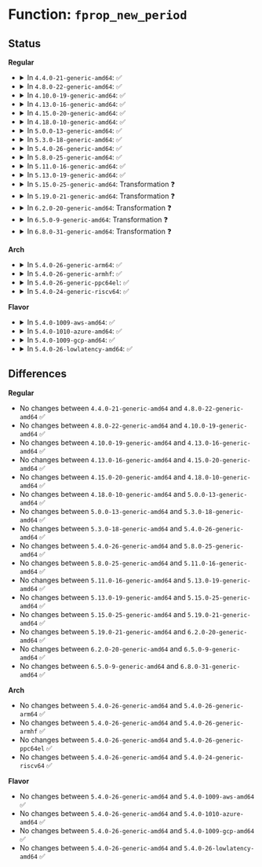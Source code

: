 # Function: <code>fprop_new_period</code>

## Status
<b>Regular</b>
<ul>
<li>
<details>
<summary>In <code>4.4.0-21-generic-amd64</code>: ✅</summary>

```c
bool fprop_new_period(struct fprop_global * p, int periods)
```

```json
{
  "name": "fprop_new_period",
  "collision_type": "Unique Global",
  "inline_type": "No",
  "funcs": [
    {
      "addr": 18446744071582947392,
      "name": "fprop_new_period",
      "external": true,
      "loc": "lib/flex_proportions.c:63",
      "file": "lib/flex_proportions.c",
      "inline": "seen, unknown",
      "caller_inline": [],
      "caller_func": [
        "mm/page-writeback.c:writeout_period"
      ]
    }
  ],
  "symbols": [
    {
      "addr": 18446744071582947392,
      "name": "fprop_new_period",
      "section": ".text",
      "bind": "STB_GLOBAL",
      "size": 136
    }
  ]
}
```
</details>
</li>
<li>
<details>
<summary>In <code>4.8.0-22-generic-amd64</code>: ✅</summary>

```c
bool fprop_new_period(struct fprop_global * p, int periods)
```

```json
{
  "name": "fprop_new_period",
  "collision_type": "Unique Global",
  "inline_type": "No",
  "funcs": [
    {
      "addr": 18446744071583235104,
      "name": "fprop_new_period",
      "external": true,
      "loc": "lib/flex_proportions.c:63",
      "file": "lib/flex_proportions.c",
      "inline": "seen, unknown",
      "caller_inline": [],
      "caller_func": [
        "mm/page-writeback.c:writeout_period"
      ]
    }
  ],
  "symbols": [
    {
      "addr": 18446744071583235104,
      "name": "fprop_new_period",
      "section": ".text",
      "bind": "STB_GLOBAL",
      "size": 139
    }
  ]
}
```
</details>
</li>
<li>
<details>
<summary>In <code>4.10.0-19-generic-amd64</code>: ✅</summary>

```c
bool fprop_new_period(struct fprop_global * p, int periods)
```

```json
{
  "name": "fprop_new_period",
  "collision_type": "Unique Global",
  "inline_type": "No",
  "funcs": [
    {
      "addr": 18446744071583350352,
      "name": "fprop_new_period",
      "external": true,
      "loc": "lib/flex_proportions.c:63",
      "file": "lib/flex_proportions.c",
      "inline": "seen, unknown",
      "caller_inline": [],
      "caller_func": [
        "mm/page-writeback.c:writeout_period"
      ]
    }
  ],
  "symbols": [
    {
      "addr": 18446744071583350352,
      "name": "fprop_new_period",
      "section": ".text",
      "bind": "STB_GLOBAL",
      "size": 139
    }
  ]
}
```
</details>
</li>
<li>
<details>
<summary>In <code>4.13.0-16-generic-amd64</code>: ✅</summary>

```c
bool fprop_new_period(struct fprop_global * p, int periods)
```

```json
{
  "name": "fprop_new_period",
  "collision_type": "Unique Global",
  "inline_type": "No",
  "funcs": [
    {
      "addr": 18446744071588201984,
      "name": "fprop_new_period",
      "external": true,
      "loc": "lib/flex_proportions.c:63",
      "file": "lib/flex_proportions.c",
      "inline": "seen, unknown",
      "caller_inline": [],
      "caller_func": [
        "mm/page-writeback.c:writeout_period"
      ]
    }
  ],
  "symbols": [
    {
      "addr": 18446744071588201984,
      "name": "fprop_new_period",
      "section": ".text",
      "bind": "STB_GLOBAL",
      "size": 139
    }
  ]
}
```
</details>
</li>
<li>
<details>
<summary>In <code>4.15.0-20-generic-amd64</code>: ✅</summary>

```c
bool fprop_new_period(struct fprop_global * p, int periods)
```

```json
{
  "name": "fprop_new_period",
  "collision_type": "Unique Global",
  "inline_type": "No",
  "funcs": [
    {
      "addr": 18446744071588750800,
      "name": "fprop_new_period",
      "external": true,
      "loc": "lib/flex_proportions.c:64",
      "file": "lib/flex_proportions.c",
      "inline": "seen, unknown",
      "caller_inline": [],
      "caller_func": [
        "mm/page-writeback.c:writeout_period"
      ]
    }
  ],
  "symbols": [
    {
      "addr": 18446744071588750800,
      "name": "fprop_new_period",
      "section": ".text",
      "bind": "STB_GLOBAL",
      "size": 139
    }
  ]
}
```
</details>
</li>
<li>
<details>
<summary>In <code>4.18.0-10-generic-amd64</code>: ✅</summary>

```c
bool fprop_new_period(struct fprop_global * p, int periods)
```

```json
{
  "name": "fprop_new_period",
  "collision_type": "Unique Global",
  "inline_type": "No",
  "funcs": [
    {
      "addr": 18446744071589128704,
      "name": "fprop_new_period",
      "external": true,
      "loc": "lib/flex_proportions.c:64",
      "file": "lib/flex_proportions.c",
      "inline": "seen, unknown",
      "caller_inline": [],
      "caller_func": [
        "mm/page-writeback.c:writeout_period"
      ]
    }
  ],
  "symbols": [
    {
      "addr": 18446744071589128704,
      "name": "fprop_new_period",
      "section": ".text",
      "bind": "STB_GLOBAL",
      "size": 139
    }
  ]
}
```
</details>
</li>
<li>
<details>
<summary>In <code>5.0.0-13-generic-amd64</code>: ✅</summary>

```c
bool fprop_new_period(struct fprop_global * p, int periods)
```

```json
{
  "name": "fprop_new_period",
  "collision_type": "Unique Global",
  "inline_type": "No",
  "funcs": [
    {
      "addr": 18446744071589363392,
      "name": "fprop_new_period",
      "external": true,
      "loc": "lib/flex_proportions.c:64",
      "file": "lib/flex_proportions.c",
      "inline": "seen, unknown",
      "caller_inline": [],
      "caller_func": [
        "mm/page-writeback.c:writeout_period"
      ]
    }
  ],
  "symbols": [
    {
      "addr": 18446744071589363392,
      "name": "fprop_new_period",
      "section": ".text",
      "bind": "STB_GLOBAL",
      "size": 139
    }
  ]
}
```
</details>
</li>
<li>
<details>
<summary>In <code>5.3.0-18-generic-amd64</code>: ✅</summary>

```c
bool fprop_new_period(struct fprop_global * p, int periods)
```

```json
{
  "name": "fprop_new_period",
  "collision_type": "Unique Global",
  "inline_type": "No",
  "funcs": [
    {
      "addr": 18446744071589820432,
      "name": "fprop_new_period",
      "external": true,
      "loc": "lib/flex_proportions.c:64",
      "file": "lib/flex_proportions.c",
      "inline": "seen, unknown",
      "caller_inline": [],
      "caller_func": [
        "mm/page-writeback.c:writeout_period"
      ]
    }
  ],
  "symbols": [
    {
      "addr": 18446744071589820432,
      "name": "fprop_new_period",
      "section": ".text",
      "bind": "STB_GLOBAL",
      "size": 139
    }
  ]
}
```
</details>
</li>
<li>
<details>
<summary>In <code>5.4.0-26-generic-amd64</code>: ✅</summary>

```c
bool fprop_new_period(struct fprop_global * p, int periods)
```

```json
{
  "name": "fprop_new_period",
  "collision_type": "Unique Global",
  "inline_type": "No",
  "funcs": [
    {
      "addr": 18446744071590046720,
      "name": "fprop_new_period",
      "external": true,
      "loc": "lib/flex_proportions.c:64",
      "file": "lib/flex_proportions.c",
      "inline": "seen, unknown",
      "caller_inline": [],
      "caller_func": [
        "mm/page-writeback.c:writeout_period"
      ]
    }
  ],
  "symbols": [
    {
      "addr": 18446744071590046720,
      "name": "fprop_new_period",
      "section": ".text",
      "bind": "STB_GLOBAL",
      "size": 139
    }
  ]
}
```
</details>
</li>
<li>
<details>
<summary>In <code>5.8.0-25-generic-amd64</code>: ✅</summary>

```c
bool fprop_new_period(struct fprop_global * p, int periods)
```

```json
{
  "name": "fprop_new_period",
  "collision_type": "Unique Global",
  "inline_type": "No",
  "funcs": [
    {
      "addr": 18446744071585040736,
      "name": "fprop_new_period",
      "external": true,
      "loc": "lib/flex_proportions.c:64",
      "file": "lib/flex_proportions.c",
      "inline": "seen, unknown",
      "caller_inline": [],
      "caller_func": [
        "mm/page-writeback.c:writeout_period"
      ]
    }
  ],
  "symbols": [
    {
      "addr": 18446744071585040736,
      "name": "fprop_new_period",
      "section": ".text",
      "bind": "STB_GLOBAL",
      "size": 142
    }
  ]
}
```
</details>
</li>
<li>
<details>
<summary>In <code>5.11.0-16-generic-amd64</code>: ✅</summary>

```c
bool fprop_new_period(struct fprop_global * p, int periods)
```

```json
{
  "name": "fprop_new_period",
  "collision_type": "Unique Global",
  "inline_type": "No",
  "funcs": [
    {
      "addr": 18446744071585192464,
      "name": "fprop_new_period",
      "external": true,
      "loc": "lib/flex_proportions.c:64",
      "file": "lib/flex_proportions.c",
      "inline": "seen, unknown",
      "caller_inline": [],
      "caller_func": [
        "mm/page-writeback.c:writeout_period"
      ]
    }
  ],
  "symbols": [
    {
      "addr": 18446744071585192464,
      "name": "fprop_new_period",
      "section": ".text",
      "bind": "STB_GLOBAL",
      "size": 142
    }
  ]
}
```
</details>
</li>
<li>
<details>
<summary>In <code>5.13.0-19-generic-amd64</code>: ✅</summary>

```c
bool fprop_new_period(struct fprop_global * p, int periods)
```

```json
{
  "name": "fprop_new_period",
  "collision_type": "Unique Global",
  "inline_type": "No",
  "funcs": [
    {
      "addr": 18446744071585075536,
      "name": "fprop_new_period",
      "external": true,
      "loc": "lib/flex_proportions.c:64",
      "file": "lib/flex_proportions.c",
      "inline": "seen, unknown",
      "caller_inline": [],
      "caller_func": [
        "mm/page-writeback.c:writeout_period"
      ]
    }
  ],
  "symbols": [
    {
      "addr": 18446744071585075536,
      "name": "fprop_new_period",
      "section": ".text",
      "bind": "STB_GLOBAL",
      "size": 155
    }
  ]
}
```
</details>
</li>
<li>
<details>
<summary>In <code>5.15.0-25-generic-amd64</code>: Transformation ❓</summary>

```c
bool fprop_new_period(struct fprop_global * p, int periods)
```

```json
{
  "name": "fprop_new_period",
  "collision_type": "Unique Global",
  "inline_type": "No",
  "funcs": [
    {
      "addr": 0,
      "name": "fprop_new_period",
      "external": true,
      "loc": "lib/flex_proportions.c:64",
      "file": "lib/flex_proportions.c",
      "inline": "seen, unknown",
      "caller_inline": [],
      "caller_func": [
        "mm/page-writeback.c:writeout_period"
      ]
    }
  ],
  "symbols": [
    {
      "addr": 18446744071592342062,
      "name": "fprop_new_period.cold",
      "section": ".text",
      "bind": "STB_LOCAL",
      "size": 31
    },
    {
      "addr": 18446744071585522352,
      "name": "fprop_new_period",
      "section": ".text",
      "bind": "STB_GLOBAL",
      "size": 165
    }
  ]
}
```
</details>
</li>
<li>
<details>
<summary>In <code>5.19.0-21-generic-amd64</code>: Transformation ❓</summary>

```c
bool fprop_new_period(struct fprop_global * p, int periods)
```

```json
{
  "name": "fprop_new_period",
  "collision_type": "Unique Global",
  "inline_type": "No",
  "funcs": [
    {
      "addr": 0,
      "name": "fprop_new_period",
      "external": true,
      "loc": "lib/flex_proportions.c:64",
      "file": "lib/flex_proportions.c",
      "inline": "seen, unknown",
      "caller_inline": [],
      "caller_func": [
        "mm/page-writeback.c:writeout_period"
      ]
    }
  ],
  "symbols": [
    {
      "addr": 18446744071594203650,
      "name": "fprop_new_period.cold",
      "section": ".text",
      "bind": "STB_LOCAL",
      "size": 31
    },
    {
      "addr": 18446744071586675168,
      "name": "fprop_new_period",
      "section": ".text",
      "bind": "STB_GLOBAL",
      "size": 186
    }
  ]
}
```
</details>
</li>
<li>
<details>
<summary>In <code>6.2.0-20-generic-amd64</code>: Transformation ❓</summary>

```c
bool fprop_new_period(struct fprop_global * p, int periods)
```

```json
{
  "name": "fprop_new_period",
  "collision_type": "Unique Global",
  "inline_type": "No",
  "funcs": [
    {
      "addr": 0,
      "name": "fprop_new_period",
      "external": true,
      "loc": "lib/flex_proportions.c:64",
      "file": "lib/flex_proportions.c",
      "inline": "seen, unknown",
      "caller_inline": [],
      "caller_func": [
        "mm/page-writeback.c:writeout_period"
      ]
    }
  ],
  "symbols": [
    {
      "addr": 18446744071596373059,
      "name": "fprop_new_period.cold",
      "section": ".text",
      "bind": "STB_LOCAL",
      "size": 31
    },
    {
      "addr": 18446744071595755136,
      "name": "fprop_new_period",
      "section": ".text",
      "bind": "STB_GLOBAL",
      "size": 114
    }
  ]
}
```
</details>
</li>
<li>
<details>
<summary>In <code>6.5.0-9-generic-amd64</code>: Transformation ❓</summary>

```c
bool fprop_new_period(struct fprop_global * p, int periods)
```

```json
{
  "name": "fprop_new_period",
  "collision_type": "Unique Global",
  "inline_type": "No",
  "funcs": [
    {
      "addr": 0,
      "name": "fprop_new_period",
      "external": true,
      "loc": "lib/flex_proportions.c:64",
      "file": "lib/flex_proportions.c",
      "inline": "seen, unknown",
      "caller_inline": [],
      "caller_func": [
        "mm/page-writeback.c:writeout_period"
      ]
    }
  ],
  "symbols": [
    {
      "addr": 18446744071596902347,
      "name": "fprop_new_period.cold",
      "section": ".text",
      "bind": "STB_LOCAL",
      "size": 31
    },
    {
      "addr": 18446744071596279488,
      "name": "fprop_new_period",
      "section": ".text",
      "bind": "STB_GLOBAL",
      "size": 114
    }
  ]
}
```
</details>
</li>
<li>
<details>
<summary>In <code>6.8.0-31-generic-amd64</code>: Transformation ❓</summary>

```c
bool fprop_new_period(struct fprop_global * p, int periods)
```

```json
{
  "name": "fprop_new_period",
  "collision_type": "Unique Global",
  "inline_type": "No",
  "funcs": [
    {
      "addr": 0,
      "name": "fprop_new_period",
      "external": true,
      "loc": "lib/flex_proportions.c:64",
      "file": "lib/flex_proportions.c",
      "inline": "seen, unknown",
      "caller_inline": [],
      "caller_func": [
        "mm/page-writeback.c:writeout_period"
      ]
    }
  ],
  "symbols": [
    {
      "addr": 18446744071597827941,
      "name": "fprop_new_period.cold",
      "section": ".text",
      "bind": "STB_LOCAL",
      "size": 31
    },
    {
      "addr": 18446744071597164192,
      "name": "fprop_new_period",
      "section": ".text",
      "bind": "STB_GLOBAL",
      "size": 114
    }
  ]
}
```
</details>
</li>
</ul>
<b>Arch</b>
<ul>
<li>
<details>
<summary>In <code>5.4.0-26-generic-arm64</code>: ✅</summary>

```c
bool fprop_new_period(struct fprop_global * p, int periods)
```

```json
{
  "name": "fprop_new_period",
  "collision_type": "Unique Global",
  "inline_type": "No",
  "funcs": [
    {
      "addr": 18446603336503821056,
      "name": "fprop_new_period",
      "external": true,
      "loc": "lib/flex_proportions.c:64",
      "file": "lib/flex_proportions.c",
      "inline": "seen, unknown",
      "caller_inline": [],
      "caller_func": [
        "mm/page-writeback.c:writeout_period"
      ]
    }
  ],
  "symbols": [
    {
      "addr": 18446603336503821056,
      "name": "fprop_new_period",
      "section": ".text",
      "bind": "STB_GLOBAL",
      "size": 212
    }
  ]
}
```
</details>
</li>
<li>
<details>
<summary>In <code>5.4.0-26-generic-armhf</code>: ✅</summary>

```c
bool fprop_new_period(struct fprop_global * p, int periods)
```

```json
{
  "name": "fprop_new_period",
  "collision_type": "Unique Global",
  "inline_type": "No",
  "funcs": [
    {
      "addr": 3236442304,
      "name": "fprop_new_period",
      "external": true,
      "loc": "lib/flex_proportions.c:64",
      "file": "lib/flex_proportions.c",
      "inline": "seen, unknown",
      "caller_inline": [],
      "caller_func": [
        "mm/page-writeback.c:writeout_period"
      ]
    }
  ],
  "symbols": [
    {
      "addr": 3236442304,
      "name": "fprop_new_period",
      "section": ".text",
      "bind": "STB_GLOBAL",
      "size": 208
    }
  ]
}
```
</details>
</li>
<li>
<details>
<summary>In <code>5.4.0-26-generic-ppc64el</code>: ✅</summary>

```c
bool fprop_new_period(struct fprop_global * p, int periods)
```

```json
{
  "name": "fprop_new_period",
  "collision_type": "Unique Global",
  "inline_type": "No",
  "funcs": [
    {
      "addr": 13835058055297665184,
      "name": "fprop_new_period",
      "external": true,
      "loc": "lib/flex_proportions.c:64",
      "file": "lib/flex_proportions.c",
      "inline": "seen, unknown",
      "caller_inline": [],
      "caller_func": [
        "mm/page-writeback.c:writeout_period"
      ]
    }
  ],
  "symbols": [
    {
      "addr": 13835058055297665184,
      "name": "fprop_new_period",
      "section": ".text",
      "bind": "STB_GLOBAL",
      "size": 252
    }
  ]
}
```
</details>
</li>
<li>
<details>
<summary>In <code>5.4.0-24-generic-riscv64</code>: ✅</summary>

```c
bool fprop_new_period(struct fprop_global * p, int periods)
```

```json
{
  "name": "fprop_new_period",
  "collision_type": "Unique Global",
  "inline_type": "No",
  "funcs": [
    {
      "addr": 18446743936279716762,
      "name": "fprop_new_period",
      "external": true,
      "loc": "lib/flex_proportions.c:64",
      "file": "lib/flex_proportions.c",
      "inline": "seen, unknown",
      "caller_inline": [],
      "caller_func": [
        "mm/page-writeback.c:writeout_period"
      ]
    }
  ],
  "symbols": [
    {
      "addr": 18446743936279716762,
      "name": "fprop_new_period",
      "section": ".text",
      "bind": "STB_GLOBAL",
      "size": 152
    }
  ]
}
```
</details>
</li>
</ul>
<b>Flavor</b>
<ul>
<li>
<details>
<summary>In <code>5.4.0-1009-aws-amd64</code>: ✅</summary>

```c
bool fprop_new_period(struct fprop_global * p, int periods)
```

```json
{
  "name": "fprop_new_period",
  "collision_type": "Unique Global",
  "inline_type": "No",
  "funcs": [
    {
      "addr": 18446744071589648976,
      "name": "fprop_new_period",
      "external": true,
      "loc": "lib/flex_proportions.c:64",
      "file": "lib/flex_proportions.c",
      "inline": "seen, unknown",
      "caller_inline": [],
      "caller_func": [
        "mm/page-writeback.c:writeout_period"
      ]
    }
  ],
  "symbols": [
    {
      "addr": 18446744071589648976,
      "name": "fprop_new_period",
      "section": ".text",
      "bind": "STB_GLOBAL",
      "size": 139
    }
  ]
}
```
</details>
</li>
<li>
<details>
<summary>In <code>5.4.0-1010-azure-amd64</code>: ✅</summary>

```c
bool fprop_new_period(struct fprop_global * p, int periods)
```

```json
{
  "name": "fprop_new_period",
  "collision_type": "Unique Global",
  "inline_type": "No",
  "funcs": [
    {
      "addr": 18446744071589374816,
      "name": "fprop_new_period",
      "external": true,
      "loc": "lib/flex_proportions.c:64",
      "file": "lib/flex_proportions.c",
      "inline": "seen, unknown",
      "caller_inline": [],
      "caller_func": [
        "mm/page-writeback.c:writeout_period"
      ]
    }
  ],
  "symbols": [
    {
      "addr": 18446744071589374816,
      "name": "fprop_new_period",
      "section": ".text",
      "bind": "STB_GLOBAL",
      "size": 112
    }
  ]
}
```
</details>
</li>
<li>
<details>
<summary>In <code>5.4.0-1009-gcp-amd64</code>: ✅</summary>

```c
bool fprop_new_period(struct fprop_global * p, int periods)
```

```json
{
  "name": "fprop_new_period",
  "collision_type": "Unique Global",
  "inline_type": "No",
  "funcs": [
    {
      "addr": 18446744071590092352,
      "name": "fprop_new_period",
      "external": true,
      "loc": "lib/flex_proportions.c:64",
      "file": "lib/flex_proportions.c",
      "inline": "seen, unknown",
      "caller_inline": [],
      "caller_func": [
        "mm/page-writeback.c:writeout_period"
      ]
    }
  ],
  "symbols": [
    {
      "addr": 18446744071590092352,
      "name": "fprop_new_period",
      "section": ".text",
      "bind": "STB_GLOBAL",
      "size": 139
    }
  ]
}
```
</details>
</li>
<li>
<details>
<summary>In <code>5.4.0-26-lowlatency-amd64</code>: ✅</summary>

```c
bool fprop_new_period(struct fprop_global * p, int periods)
```

```json
{
  "name": "fprop_new_period",
  "collision_type": "Unique Global",
  "inline_type": "No",
  "funcs": [
    {
      "addr": 18446744071590142608,
      "name": "fprop_new_period",
      "external": true,
      "loc": "lib/flex_proportions.c:64",
      "file": "lib/flex_proportions.c",
      "inline": "seen, unknown",
      "caller_inline": [],
      "caller_func": [
        "mm/page-writeback.c:writeout_period"
      ]
    }
  ],
  "symbols": [
    {
      "addr": 18446744071590142608,
      "name": "fprop_new_period",
      "section": ".text",
      "bind": "STB_GLOBAL",
      "size": 139
    }
  ]
}
```
</details>
</li>
</ul>

## Differences
<b>Regular</b>
<ul>
<li>
No changes between <code>4.4.0-21-generic-amd64</code> and <code>4.8.0-22-generic-amd64</code> ✅
</li>
<li>
No changes between <code>4.8.0-22-generic-amd64</code> and <code>4.10.0-19-generic-amd64</code> ✅
</li>
<li>
No changes between <code>4.10.0-19-generic-amd64</code> and <code>4.13.0-16-generic-amd64</code> ✅
</li>
<li>
No changes between <code>4.13.0-16-generic-amd64</code> and <code>4.15.0-20-generic-amd64</code> ✅
</li>
<li>
No changes between <code>4.15.0-20-generic-amd64</code> and <code>4.18.0-10-generic-amd64</code> ✅
</li>
<li>
No changes between <code>4.18.0-10-generic-amd64</code> and <code>5.0.0-13-generic-amd64</code> ✅
</li>
<li>
No changes between <code>5.0.0-13-generic-amd64</code> and <code>5.3.0-18-generic-amd64</code> ✅
</li>
<li>
No changes between <code>5.3.0-18-generic-amd64</code> and <code>5.4.0-26-generic-amd64</code> ✅
</li>
<li>
No changes between <code>5.4.0-26-generic-amd64</code> and <code>5.8.0-25-generic-amd64</code> ✅
</li>
<li>
No changes between <code>5.8.0-25-generic-amd64</code> and <code>5.11.0-16-generic-amd64</code> ✅
</li>
<li>
No changes between <code>5.11.0-16-generic-amd64</code> and <code>5.13.0-19-generic-amd64</code> ✅
</li>
<li>
No changes between <code>5.13.0-19-generic-amd64</code> and <code>5.15.0-25-generic-amd64</code> ✅
</li>
<li>
No changes between <code>5.15.0-25-generic-amd64</code> and <code>5.19.0-21-generic-amd64</code> ✅
</li>
<li>
No changes between <code>5.19.0-21-generic-amd64</code> and <code>6.2.0-20-generic-amd64</code> ✅
</li>
<li>
No changes between <code>6.2.0-20-generic-amd64</code> and <code>6.5.0-9-generic-amd64</code> ✅
</li>
<li>
No changes between <code>6.5.0-9-generic-amd64</code> and <code>6.8.0-31-generic-amd64</code> ✅
</li>
</ul>
<b>Arch</b>
<ul>
<li>
No changes between <code>5.4.0-26-generic-amd64</code> and <code>5.4.0-26-generic-arm64</code> ✅
</li>
<li>
No changes between <code>5.4.0-26-generic-amd64</code> and <code>5.4.0-26-generic-armhf</code> ✅
</li>
<li>
No changes between <code>5.4.0-26-generic-amd64</code> and <code>5.4.0-26-generic-ppc64el</code> ✅
</li>
<li>
No changes between <code>5.4.0-26-generic-amd64</code> and <code>5.4.0-24-generic-riscv64</code> ✅
</li>
</ul>
<b>Flavor</b>
<ul>
<li>
No changes between <code>5.4.0-26-generic-amd64</code> and <code>5.4.0-1009-aws-amd64</code> ✅
</li>
<li>
No changes between <code>5.4.0-26-generic-amd64</code> and <code>5.4.0-1010-azure-amd64</code> ✅
</li>
<li>
No changes between <code>5.4.0-26-generic-amd64</code> and <code>5.4.0-1009-gcp-amd64</code> ✅
</li>
<li>
No changes between <code>5.4.0-26-generic-amd64</code> and <code>5.4.0-26-lowlatency-amd64</code> ✅
</li>
</ul>
